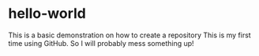 # hello-world
This is a basic demonstration on how to create a repository
This is my first time using GitHub.  So I will probably mess something up!
